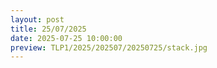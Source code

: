 ```yaml
---
layout: post
title: 25/07/2025
date: 2025-07-25 10:00:00
preview: TLP1/2025/202507/20250725/stack.jpg
---
```

